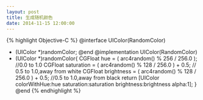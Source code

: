 ```yaml
---
layout: post
title: 生成随机颜色
date: 2014-11-15 12:00:00
---
```


{% highlight Objective-C %}
@interface UIColor(RandomColor)
+ (UIColor *)randomColor;
@end
@implementation UIColor(RandomColor)
+ (UIColor *)randomColor{
    CGFloat hue = ( arc4random() % 256 / 256.0 );              //0.0 to 1.0
    CGFloat saturation = ( arc4random() % 128 / 256.0 ) + 0.5; // 0.5 to 1.0,away from white
    CGFloat brightness = ( arc4random() % 128 / 256.0 ) + 0.5; //0.5 to 1.0,away from black
    return [UIColor colorWithHue:hue saturation:saturation brightness:brightness alpha:1];
}
@end
{% endhighlight %}
